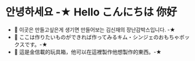 <h1>안녕하세요 -★ Hello こんにちは 你好</h1>
<ul>
  <li>🤔 이곳은 만들고싶은게 생기면 만들어보는 김신재의 장난감박스입니다. -★</li>
  <li>🤔 ここは作りたいものができれば作ってみるキム・シンジェのおもちゃボックスです。-★</li>
  <li>🤔 這是金信載的玩具箱，他可以在這裡製作他想製作的東西。-★</li>
</ul>
<br />
<br />
<br />
<br />
<!--
**rlatlswo135/rlatlswo135** is a ✨ _special_ ✨ repository because its `README.md` (this file) appears on your GitHub profile.

Here are some ideas to get you started:

- 🔭 I’m currently working on ...
- 🌱 I’m currently learning ...
- 👯 I’m looking to collaborate on ...
- 🤔 I’m looking for help with ...
- 💬 Ask me about ...
- 📫 How to reach me: ...
- 😄 Pronouns: ...
- ⚡ Fun fact: ...
-->
